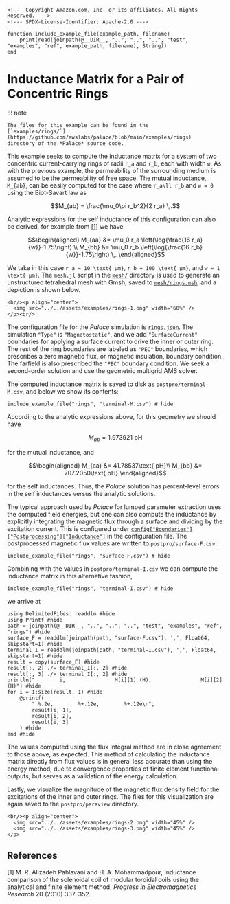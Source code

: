 ```@raw html
<!--- Copyright Amazon.com, Inc. or its affiliates. All Rights Reserved. --->
<!--- SPDX-License-Identifier: Apache-2.0 --->
```

```@setup include_example
function include_example_file(example_path, filename)
    print(read(joinpath(@__DIR__, "..", "..", "..", "test", "examples", "ref", example_path, filename), String))
end
```

# Inductance Matrix for a Pair of Concentric Rings

!!! note
    
    The files for this example can be found in the
    [`examples/rings/`](https://github.com/awslabs/palace/blob/main/examples/rings)
    directory of the *Palace* source code.

This example seeks to compute the inductance matrix for a system of two concentric
current-carrying rings of radii ``r_a`` and ``r_b``, each with width ``w``. As with the
previous example, the permeability of the surrounding medium is assumed to be the
permeability of free space. The mutual inductance, ``M_{ab}``, can be easily computed for
the case where ``r_a\ll r_b`` and ``w = 0`` using the Biot-Savart law as

```math
M_{ab} = \frac{\mu_0\pi r_b^2}{2 r_a} \,.
```

Analytic expressions for the self inductance of this configuration can also be derived, for
example from [[1]](#References) we have

```math
\begin{aligned}
M_{aa} &= \mu_0 r_a \left(\log{\frac{16 r_a}{w}}-1.75\right) \\
M_{bb} &= \mu_0 r_b \left(\log{\frac{16 r_b}{w}}-1.75\right) \,.
\end{aligned}
```

We take in this case ``r_a = 10 \text{ μm}``, ``r_b = 100 \text{ μm}``, and
``w = 1 \text{ μm}``. The `mesh.jl` script in the
[`mesh/`](https://github.com/awslabs/palace/blob/main/examples/rings/mesh) directory is used
to generate an unstructured tetrahedral mesh with Gmsh, saved to
[`mesh/rings.msh`](https://github.com/awslabs/palace/blob/main/examples/rings/mesh/rings.msh),
and a depiction is shown below.

```@raw html
<br/><p align="center">
  <img src="../../assets/examples/rings-1.png" width="60%" />
</p><br/>
```

The configuration file for the *Palace* simulation is
[`rings.json`](https://github.com/awslabs/palace/blob/main/examples/rings/rings.json). The
simulation `"Type"` is `"Magnetostatic"`, and we add `"SurfaceCurrent"` boundaries for
applying a surface current to drive the inner or outer ring. The rest of the ring
boundaries are labeled as `"PEC"` boundaries, which prescribes a zero magnetic flux, or
magnetic insulation, boundary condition. The farfield is also prescribed the `"PEC"`
boundary condition. We seek a second-order solution and use the geometric multigrid AMS
solver.

The computed inductance matrix is saved to disk as `postpro/terminal-M.csv`, and below we
show its contents:

```@example include_example
include_example_file("rings", "terminal-M.csv") # hide
```

According to the analytic expressions above, for this geometry we should have

```math
M_{ab} = 1.973921\text{ pH}
```

for the mutual inductance, and

```math
\begin{aligned}
M_{aa} &= 41.78537\text{ pH}\\
M_{bb} &= 707.2050\text{ pH}
\end{aligned}
```

for the self inductances. Thus, the *Palace* solution has percent-level errors
in the self inductances versus the analytic solutions.

The typical approach used by *Palace* for lumped parameter extraction uses the computed
field energies, but one can also compute the inductance by explicitly integrating the
magnetic flux through a surface and dividing by the excitation current. This is configured
under
[`config["Boundaries"]["Postprocessing"]["Inductance"]`](../config/boundaries.md#boundaries%5B%22Postprocessing%22%5D%5B%22Inductance%22%5D)
in the configuration file. The postprocessed magnetic flux values are written to `postpro/surface-F.csv`:

```@example include_example
include_example_file("rings", "surface-F.csv") # hide
```

Combining with the values in `postpro/terminal-I.csv` we can compute the
inductance matrix in this alternative fashion,

```@example include_example
include_example_file("rings", "terminal-I.csv") # hide
```

we arrive at

```@example
using DelimitedFiles: readdlm #hide
using Printf #hide
path = joinpath(@__DIR__, "..", "..", "..", "test", "examples", "ref", "rings") #hide
surface_F = readdlm(joinpath(path, "surface-F.csv"), ',', Float64, skipstart=1) #hide
terminal_I = readdlm(joinpath(path, "terminal-I.csv"), ',', Float64, skipstart=1) #hide
result = copy(surface_F) #hide
result[:, 2] ./= terminal_I[:, 2] #hide
result[:, 3] ./= terminal_I[:, 2] #hide
println("        i,                M[i][1] (H),                M[i][2] (H)") #hide
for i = 1:size(result, 1) #hide
    @printf(
        " %.2e,        %+.12e,        %+.12e\n",
        result[i, 1],
        result[i, 2],
        result[i, 3]
    ) #hide
end #hide
```

The values computed using the flux integral method are in close agreement to
those above, as expected. This method of calculating the inductance matrix
directly from flux values is in general less accurate than using the energy
method, due to convergence properties of finite element functional outputs, but
serves as a validation of the energy calculation.

Lastly, we visualize the magnitude of the magnetic flux density field for the excitations of
the inner and outer rings. The files for this visualization are again saved to the
`postpro/paraview` directory.

```@raw html
<br/><p align="center">
  <img src="../../assets/examples/rings-2.png" width="45%" />
  <img src="../../assets/examples/rings-3.png" width="45%" />
</p>
```

## References

[1] M. R. Alizadeh Pahlavani and H. A. Mohammadpour, Inductance comparison of the solenoidal
coil of modular toroidal coils using the analytical and finite element method, _Progress in
Electromagnetics Research_ 20 (2010) 337-352.
